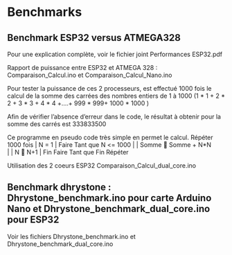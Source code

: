 # Benchmarks
Benchmark ESP32 versus ATMEGA328
--------------------------------

Pour une explication complète, voir le fichier joint Performances ESP32.pdf

Rapport de puissance entre ESP32 et ATMEGA 328 : Comparaison_Calcul.ino  et Comparaison_Calcul_Nano.ino

Pour tester la puissance de ces 2 processeurs, est effectué 1000 fois le calcul de la somme des carrées des nombres entiers de 1 à 1000 (1 * 1 + 2 * 2 + 3 * 3 + 4 * 4 +….+ 999 * 999+ 1000 * 1000 ) 

Afin de vérifier l’absence d’erreur dans le code, le résultat à obtenir pour la somme des carrés est  333833500 

Ce programme en pseudo code très simple en permet le calcul.
Répéter 1000 fois
| 	N = 1
| 	Faire Tant que N  <=  1000
|    	|	Somme  Somme + N*N   
|   	|	N   N+1
|	Fin Faire Tant que
Fin Répéter


Utilisation des 2 coeurs ESP32 Comparaison_Calcul_dual_core.ino 

Benchmark dhrystone : Dhrystone_benchmark.ino pour carte Arduino Nano et Dhrystone_benchmark_dual_core.ino pour ESP32
-----------------------------------------------------------------------------------------------------------------------
Voir les fichiers Dhrystone_benchmark.ino et Dhrystone_benchmark_dual_core.ino
